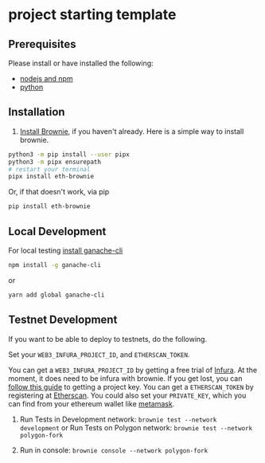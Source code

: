 # project starting template


## Prerequisites

Please install or have installed the following:

- [nodejs and npm](https://nodejs.org/en/download/)
- [python](https://www.python.org/downloads/)
## Installation

1. [Install Brownie](https://eth-brownie.readthedocs.io/en/stable/install.html), if you haven't already. Here is a simple way to install brownie.


```bash
python3 -m pip install --user pipx
python3 -m pipx ensurepath
# restart your terminal
pipx install eth-brownie
```
Or, if that doesn't work, via pip
```bash
pip install eth-brownie
```
## Local Development

For local testing [install ganache-cli](https://www.npmjs.com/package/ganache-cli)
```bash
npm install -g ganache-cli
```
or
```bash
yarn add global ganache-cli
```

## Testnet Development
If you want to be able to deploy to testnets, do the following.

Set your `WEB3_INFURA_PROJECT_ID`, and `ETHERSCAN_TOKEN`.

You can get a `WEB3_INFURA_PROJECT_ID` by getting a free trial of [Infura](https://infura.io/). At the moment, it does need to be infura with brownie. If you get lost, you can [follow this guide](https://ethereumico.io/knowledge-base/infura-api-key-guide/) to getting a project key.
You can get a `ETHERSCAN_TOKEN` by registering at [Etherscan](etherscan.io/).
You could also set your `PRIVATE_KEY`, which you can find from your ethereum wallet like [metamask](https://metamask.io/).

1. Run Tests in Development network:
`brownie test --network development`
or
Run Tests on Polygon network:
`brownie test --network polygon-fork`

2. Run in console:
`brownie console --network polygon-fork`
